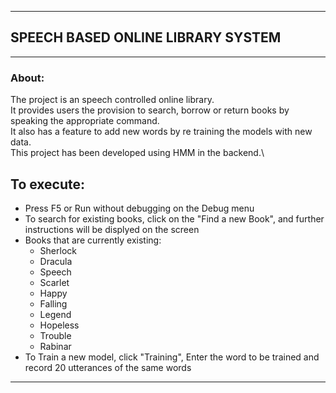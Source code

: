 
***********************************************************************************
##                       SPEECH BASED ONLINE LIBRARY SYSTEM
***********************************************************************************
					
### About:

The project is an speech controlled online library.\
It provides users the provision to search, borrow or return books by speaking the appropriate command. \
It also has a feature to add new words by re training the models with new data.\
This project has been developed using HMM in the backend.\
	
## To execute:

- Press F5 or Run without debugging on the Debug menu
- To search for existing books, click on the "Find a new Book", and further instructions will be displyed on the screen
- Books that are currently existing:
	* Sherlock
	* Dracula
	* Speech
	* Scarlet
	* Happy
	* Falling
	* Legend
	* Hopeless
	* Trouble
	* Rabinar
- To Train a new model, click "Training", Enter the word to be trained and record 20 utterances of the same words


************************************************************************************

